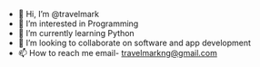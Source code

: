 - 👋 Hi, I’m @travelmark
- 👀 I’m interested in Programming 
- 🌱 I’m currently learning Python 
- 💞️ I’m looking to collaborate on software and app development 
- 📫 How to reach me email- travelmarkng@gmail.com 

<!---
travelmark/travelmark is a ✨ special ✨ repository because its `README.md` (this file) appears on your GitHub profile.
You can click the Preview link to take a look at your changes.
--->
